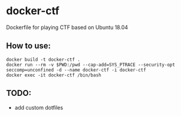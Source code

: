 # docker-ctf

Dockerfile for playing CTF based on Ubuntu 18.04

## How to use:
```
docker build -t docker-ctf .
docker run --rm -v $PWD:/pwd --cap-add=SYS_PTRACE --security-opt seccomp=unconfined -d --name docker-ctf -i docker-ctf
docker exec -it docker-ctf /bin/bash
```

## TODO:
- add custom dotfiles

